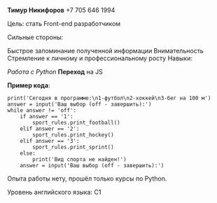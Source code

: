 **Тимур Никифоров**
+7 705 646 1994

Цель: стать Front-end разработчиком

Сильные стороны:

Быстрое запоминание полученной информации
Внимательность
Стремление к личному и профессиональному росту
Навыки:

_Работа с Python_
**Переход** на JS

__Пример кода__:
```import sport_rules
print('Сегодня в программе:\n1-футбол\n2-хоккей\n3-бег на 100 м')
answer = input('Ваш выбор (off - завершить):')
while answer != 'off':
    if answer == '1':
        sport_rules.print_football()
    elif answer == '2':
        sport_rules.print_hockey()
    elif answer == '3':
        sport_rules.print_sprint()
    else:
        print('Вид спорта не найден!')
    answer = input('Ваш выбор (off - завершить):')
```
Опыта работы нету, прошёл только курсы по Python.

Уровень английского языка: C1